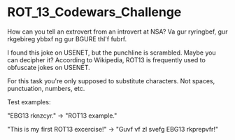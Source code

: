 # ROT_13_Codewars_Challenge
How can you tell an extrovert from an introvert at NSA?
Va gur ryringbef, gur rkgebireg ybbxf ng gur BGURE thl'f fubrf.

I found this joke on USENET, but the punchline is scrambled. Maybe you can decipher it?
According to Wikipedia, ROT13 is frequently used to obfuscate jokes on USENET.

For this task you're only supposed to substitute characters. Not spaces, punctuation, numbers, etc.

Test examples:

"EBG13 rknzcyr." -> "ROT13 example."

"This is my first ROT13 excercise!" -> "Guvf vf zl svefg EBG13 rkprepvfr!"
